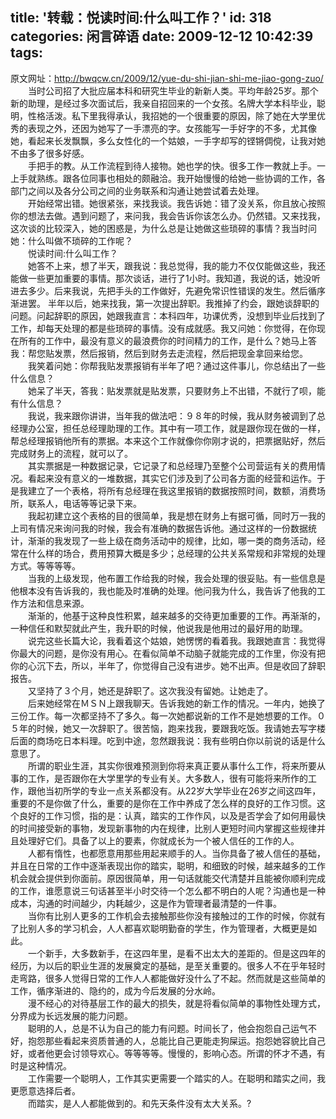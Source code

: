 title: '转载：悦读时间:什么叫工作？'
id: 318
categories: 闲言碎语
date: 2009-12-12 10:42:39
tags:
---

原文网址：http://bwqcw.cn/2009/12/yue-du-shi-jian-shi-me-jiao-gong-zuo/
</br>　　当时公司招了大批应届本科和研究生毕业的新新人类。平均年龄25岁。那个新的助理，是经过多次面试后，我亲自招回来的一个女孩。名牌大学本科毕业，聪明，性格活泼。私下里我得承认，我招她的一个很重要的原因，除了她在大学里优秀的表现之外，还因为她写了一手漂亮的字。女孩能写一手好字的不多，尤其像她，看起来长发飘飘，多么女性化的一个姑娘，一手字却写的铿锵倜傥，让我对她不由多了很多好感。
</br>　　手把手的教。从工作流程到待人接物。她也学的快。很多工作一教就上手。一上手就熟练。跟各位同事也相处的颇融洽。我开始慢慢的给她一些协调的工作，各部门之间以及各分公司之间的业务联系和沟通让她尝试着去处理。
</br>　　开始经常出错。她很紧张，来找我谈。我告诉她：错了没关系，你且放心按照你的想法去做。遇到问题了，来问我，我会告诉你该怎么办。仍然错。又来找我，这次谈的比较深入，她的困惑是，为什么总是让她做这些琐碎的事情？我当时问她：什么叫做不琐碎的工作呢？
</br>　　悦读时间:什么叫工作？
</br>　　她答不上来，想了半天，跟我说：我总觉得，我的能力不仅仅能做这些，我还能做一些更加重要的事情。那次谈话，进行了1小时。我知道，我说的话，她没听进去多少。后来我说，先把手头的工作做好，先避免常识性错误的发生。然后循序渐进罢。 半年以后，她来找我，第一次提出辞职。我推掉了约会，跟她谈辞职的问题。问起辞职的原因，她跟我直言：本科四年，功课优秀，没想到毕业后找到了工作，却每天处理的都是些琐碎的事情。没有成就感。我又问她：你觉得，在你现在所有的工作中，最没有意义的最浪费你的时间精力的工作，是什么？她马上答我：帮您贴发票，然后报销，然后到财务去走流程，然后把现金拿回来给您。
</br>　　我笑着问她：你帮我贴发票报销有半年了吧？通过这件事儿，你总结出了一些什么信息？
</br>　　她呆了半天，答我：贴发票就是贴发票，只要财务上不出错，不就行了呗，能有什么信息？
</br>　　我说，我来跟你讲讲，当年我的做法吧：９８年的时候，我从财务被调到了总经理办公室，担任总经理助理的工作。其中有一项工作，就是跟你现在做的一样，帮总经理报销他所有的票据。本来这个工作就像你你刚才说的，把票据贴好，然后完成财务上的流程，就可以了。
</br>　　其实票据是一种数据记录，它记录了和总经理乃至整个公司营运有关的费用情况。看起来没有意义的一堆数据，其实它们涉及到了公司各方面的经营和运作。于是我建立了一个表格，将所有总经理在我这里报销的数据按照时间，数额，消费场所，联系人，电话等等记录下来。
</br>　　我起初建立这个表格的目的很简单，我是想在财务上有据可循，同时万一我的上司有情况来询问我的时候，我会有准确的数据告诉他。通过这样的一份数据统计，渐渐的我发现了一些上级在商务活动中的规律，比如，哪一类的商务活动，经常在什么样的场合，费用预算大概是多少；总经理的公共关系常规和非常规的处理方式。等等等等。
</br>　　当我的上级发现，他布置工作给我的时候，我会处理的很妥贴。有一些信息是他根本没有告诉我的，我也能及时准确的处理。他问我为什么，我告诉了他我的工作方法和信息来源。
</br>　　渐渐的，他基于这种良性积累，越来越多的交待更加重要的工作。再渐渐的，一种信任和默契就此产生，我升职的时候，他说我是他用过的最好用的助理。
</br>　　说完这些长篇大论，我看着这个姑娘，她愣愣的看着我。我跟她直言：我觉得你最大的问题，是你没有用心。在看似简单不动脑子就能完成的工作里，你没有把你的心沉下去，所以，半年了，你觉得自己没有进步。她不出声。但是收回了辞职报告。
</br>　　又坚持了３个月，她还是辞职了。这次我没有留她。让她走了。
</br>　　后来她经常在ＭＳＮ上跟我聊天。告诉我她的新工作的情况。一年内，她换了三份工作。每一次都坚持不了多久。每一次她都说新的工作不是她想要的工作。０５年的时候，她又一次辞职了。很苦恼，跑来找我，要跟我吃饭。我请她去写字楼后面的商场吃日本料理。吃到中途，忽然跟我说：我有些明白你以前说的话是什么意思了。
</br>　　所谓的职业生涯，其实你很难预测到你将来真正要从事什么工作，将来所要从事的工作，是否跟你在大学里学的专业有关。大多数人，很有可能将来所作的工作，跟他当初所学的专业一点关系都没有。从22岁大学毕业在26岁之间这四年，重要的不是你做了什么，重要的是你在工作中养成了怎么样的良好的工作习惯。这个良好的工作习惯，指的是：认真，踏实的工作作风，以及是否学会了如何用最快的时间接受新的事物，发现新事物的内在规律，比别人更短时间内掌握这些规律并且处理好它们。具备了以上的要素，你就成长为一个被人信任的工作的人。
</br>　　人都有惰性，也都愿意用那些用起来顺手的人。当你具备了被人信任的基础，并且在日常的工作中逐渐表现出你的踏实，聪明，和细致的时候，越来越多的工作机会就会提供到你面前。原因很简单，用一句话就能交代清楚并且能被你顺利完成的工作，谁愿意说三句话甚至半小时交待一个怎么都不明白的人呢？沟通也是一种成本，沟通的时间越少，内耗越少，这是作为管理者最清楚的一件事。
</br>　　当你有比别人更多的工作机会去接触那些你没有接触过的工作的时候，你就有了比别人多的学习机会，人人都喜欢聪明勤奋的学生，作为管理者，大概更是如此。
</br>　　一个新手，大多数新手，在这四年里，是看不出太大的差距的。但是这四年的经历，为以后的职业生涯的发展奠定的基础，是至关重要的。很多人不在乎年轻时走弯路，很多人觉得日常的工作人人都能做好没什么了不起。然而就是这些简单的工作，循序渐进的、隐约的，成为今后发展的分水岭。
</br>　　漫不经心的对待基层工作的最大的损失，就是将看似简单的事物性处理方式，分界成为长远发展的能力问题。
</br>　　聪明的人，总是不认为自己的能力有问题。时间长了，他会抱怨自己运气不好，抱怨那些看起来资质普通的人，总能比自己更能走狗屎运。抱怨她容貌比自己好，或者他更会讨领导欢心。等等等等。慢慢的，影响心态。所谓的怀才不遇，有时是这种情况。
</br>　　工作需要一个聪明人，工作其实更需要一个踏实的人。在聪明和踏实之间，我更愿意选择后者。
</br>　　而踏实，是人人都能做到的。和先天条件没有太大关系。?

